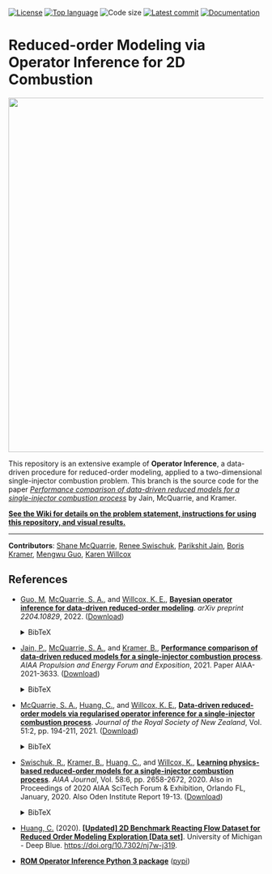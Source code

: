 [![License](https://img.shields.io/github/license/Willcox-Research-Group/ROM-OpInf-Combustion-2D)](./LICENSE)
[![Top language](https://img.shields.io/github/languages/top/Willcox-Research-Group/ROM-OpInf-Combustion-2D)](https://www.python.org)
![Code size](https://img.shields.io/github/languages/code-size/Willcox-Research-Group/ROM-OpInf-Combustion-2D)
[![Latest commit](https://img.shields.io/github/last-commit/Willcox-Research-Group/ROM-OpInf-Combustion-2D)](https://github.com/Willcox-Research-Group/ROM-OpInf-Combustion-2D/commits/main)
[![Documentation](https://img.shields.io/badge/Documentation-WIKI-important)](https://github.com/Willcox-Research-Group/ROM-OpInf-Combustion-2D/wiki)
<!-- [![Issues](https://img.shields.io/github/issues/Willcox-Research-Group/ROM-OpInf-Combustion-2D)](https://github.com/Willcox-Research-Group/ROM-OpInf-Combustion-2D/issues) -->

# Reduced-order Modeling via Operator Inference for 2D Combustion

<p align="center">
    <img src="https://github.com/Willcox-Research-Group/ROM-OpInf-Combustion-2D/blob/images/readme.gif" width="700">
</p>

This repository is an extensive example of **Operator Inference**, a data-driven procedure for reduced-order modeling, applied to a two-dimensional single-injector combustion problem.
This branch is the source code for the paper [_Performance comparison of data-driven reduced models for a single-injector combustion process_](https://arc.aiaa.org/doi/abs/10.2514/6.2021-3633) by Jain, McQuarrie, and Kramer.

[**See the Wiki for details on the problem statement, instructions for using this repository, and visual results.**](https://github.com/Willcox-Research-Group/ROM-OpInf-Combustion-2D/wiki)

---

**Contributors**:
[Shane McQuarrie](https://github.com/shanemcq18),
[Renee Swischuk](https://github.com/swischuk),
[Parikshit Jain](https://github.com/PARIKSHITJAIN2102),
[Boris Kramer](http://kramer.ucsd.edu/),
[Mengwu Guo](https://mengwuguo.weebly.com/),
[Karen Willcox](https://kiwi.oden.utexas.edu/)

## References

- [Guo, M](https://scholar.google.com/citations?user=eON6MykAAAAJ&hl=en&oi=ao), [McQuarrie, S. A.](https://scholar.google.com/citations?user=qQ6JDJ4AAAAJ), and [Willcox, K. E.](https://kiwi.oden.utexas.edu/), [**Bayesian operator inference for data-driven reduced-order modeling**](https://arxiv.org/abs/2204.10829). _arXiv preprint 2204.10829_, 2022.
([Download](https://arxiv.org/pdf/2204.10829.pdf))<details><summary>BibTeX</summary><pre>
@article{GMW2022BayesOpInf,
author = {Mengwu Guo and Shane A. McQuarrie and Karen E. Willcox},
title = {{B}ayesian operator inference for data-driven reduced-order modeling},
journal = {arXiv preprint arXiv:2204.10829},
year = {2022},
}</pre></details>

- [Jain, P.](https://www.linkedin.com/in/parikshit-jain-6b870961/), [McQuarrie, S. A.](https://scholar.google.com/citations?user=qQ6JDJ4AAAAJ), and [Kramer, B.](http://kramer.ucsd.edu/), [**Performance comparison of data-driven reduced models for a single-injector combustion process**](https://arc.aiaa.org/doi/abs/10.2514/6.2021-3633). _AIAA Propulsion and Energy Forum and Exposition_, 2021. Paper AIAA-2021-3633.
([Download](https://arc.aiaa.org/doi/pdf/10.2514/6.2021-3633))<details><summary>BibTeX</summary><pre>
@inproceedings{jain2021performance,
title = {Performance comparison of data-driven reduced models for a single-injector combustion process},
author = {Parikshit Jain and Shane A. McQuarrie and Boris Kramer},
booktitle = {AIAA Propulsion and Energy 2021 Forum},
year = {2021},
address = {Virtual Event},
note = {Paper AIAA-2021-3633},
}</pre></details>

- [McQuarrie, S. A.](https://scholar.google.com/citations?user=qQ6JDJ4AAAAJ), [Huang, C.](https://scholar.google.com/citations?user=lUXijaQAAAAJ), and [Willcox, K. E.](https://kiwi.oden.utexas.edu/), [**Data-driven reduced-order models via regularised operator inference for a single-injector combustion process**](https://www.tandfonline.com/doi/full/10.1080/03036758.2020.1863237).
_Journal of the Royal Society of New Zealand_, Vol. 51:2, pp. 194-211, 2021.
([Download](https://kiwi.oden.utexas.edu/papers/nonlinear-non-intrusive-model-reduction-combustion-McQuarrie-Huang-Willcox.pdf))<details><summary>BibTeX</summary><pre>
@article{MHW2021regOpInfCombustion,
author = {Shane A. McQuarrie and Cheng Huang and Karen E. Willcox},
title = {Data-driven reduced-order models via regularised Operator Inference for a single-injector combustion process},
journal = {Journal of the Royal Society of New Zealand},
volume = {51},
number = {2},
pages = {194--211},
year = {2021},
publisher = {Taylor & Francis},
}</pre></details>

- [Swischuk, R.](https://scholar.google.com/citations?user=L9D0LBsAAAAJ), [Kramer, B.](http://kramer.ucsd.edu/), [Huang, C.](https://scholar.google.com/citations?user=lUXijaQAAAAJ), and [Willcox, K.](https://kiwi.oden.utexas.edu/), [**Learning physics-based reduced-order models for a single-injector combustion process**](https://arc.aiaa.org/doi/10.2514/1.J058943). _AIAA Journal_, Vol. 58:6, pp. 2658-2672, 2020. Also in Proceedings of 2020 AIAA SciTech Forum & Exhibition, Orlando FL, January, 2020. Also Oden Institute Report 19-13.
([Download](https://kiwi.oden.utexas.edu/papers/learning-reduced-model-combustion-Swischuk-Kramer-Huang-Willcox.pdf))<details><summary>BibTeX</summary><pre>
@article{SKHW2020romCombustion,
title = {Learning physics-based reduced-order models for a single-injector combustion process},
author = {Renee Swischuk and Boris Kramer and Cheng Huang and Karen Willcox},
journal = {AIAA Journal},
volume = {58},
number = {6},
pages = {2658--2672},
year = {2020},
publisher = {American Institute of Aeronautics and Astronautics}
}</pre></details>

- [Huang, C.](https://scholar.google.com/citations?user=lUXijaQAAAAJ) (2020). [**[Updated] 2D Benchmark Reacting Flow Dataset for Reduced Order Modeling Exploration \[Data set\]**](https://doi.org/10.7302/nj7w-j319). University of Michigan - Deep Blue. https://doi.org/10.7302/nj7w-j319.

- [**ROM Operator Inference Python 3 package**](https://github.com/Willcox-Research-Group/rom-operator-inference-Python3) ([pypi](https://pypi.org/project/rom-operator-inference/))
